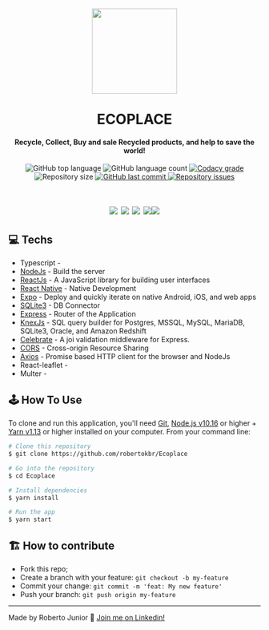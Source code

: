 <h1 align="center">
  <img src="https://github.com/robertokbr/Ecoplace/blob/master/frontend/src/assets/logoAlt.svg" width="170px" /><br>
  <br>
ECOPLACE
</h1>

<h4 align="center">
  Recycle, Collect, Buy and sale Recycled products, and help to save the world! 
</h4>
<p align="center">
<img alt="GitHub top language" src="https://img.shields.io/github/languages/top/robertokbr/Ecoplace.svg">

<img alt="GitHub language count" src="https://img.shields.io/github/languages/count/robertokbr/Ecoplace.svg">

<a href="https://www.codacy.com/app/robertokbr/Ecoplace?utm_source=github.com&amp;utm_medium=referral&amp;utm_content=robertokbr/Ecoplace&amp;utm_campaign=Badge_Grade">
  <img alt="Codacy grade" src="https://img.shields.io/codacy/grade/1b577a07dda843aba09f4bc55d1af8fc.svg">
</a>

<img alt="Repository size" src="https://img.shields.io/github/repo-size/robertokbr/Ecoplace.svg">
<a href="https://github.com/robertokbr/Ecoplace/commits/master">
  <img alt="GitHub last commit" src="https://img.shields.io/github/last-commit/robertokbr/Ecoplace.svg">
</a>

<a href="https://github.com/robertokbr/Ecoplace/issues">
  <img alt="Repository issues" src="https://img.shields.io/github/issues/robertokbr/Ecoplace.svg">
</a>
</p>

<h1 align="center">
  <img src="https://github.com/robertokbr/Ecoplace/blob/master/Github/screencapture-localhost-3000-2020-06-24-09_49_58.png">
   <img src="https://github.com/robertokbr/Ecoplace/blob/master/Github/Captura%20de%20Tela%20(105).png" >
  <img src="https://github.com/robertokbr/Ecoplace/blob/master/Github/Captura%20de%20Tela%20(106).png" >
  <img src="https://github.com/robertokbr/Ecoplace/blob/master/Github/Captura%20de%20Tela%20(107).png" ><img src="https://github.com/robertokbr/Ecoplace/blob/master/Github/Home.png" >
</h1>

## 💻 Techs
- Typescript -
- [NodeJs](https://nodejs.org/en/) - Build the server
- [ReactJs](https://reactjs.org) - A JavaScript library for building user interfaces
- [React Native](https://reactnative.dev) - Native Development
- [Expo](https://expo.io) - Deploy and quickly iterate on native Android, iOS, and web apps
- [SQLite3](https://www.sqlite.org) - DB Connector
- [Express](https://expressjs.com/) - Router of the Application
- [KnexJs](http://knexjs.org) - SQL query builder for Postgres, MSSQL, MySQL, MariaDB, SQLite3, Oracle, and Amazon Redshift
- [Celebrate](https://github.com/arb/celebrate) - A joi validation middleware for Express.
- [CORS](https://www.npmjs.com/package/cors) - Cross-origin Resource Sharing
- [Axios](https://github.com/axios/axios) - Promise based HTTP client for the browser and NodeJs
- React-leaflet - 
- Multer - 


## 🕹 How To Use

To clone and run this application, you'll need [Git](https://git-scm.com), [Node.js v10.16][nodejs] or higher + [Yarn v1.13][yarn] or higher installed on your computer. From your command line:

```bash
# Clone this repository
$ git clone https://github.com/robertokbr/Ecoplace

# Go into the repository
$ cd Ecoplace

# Install dependencies
$ yarn install

# Run the app
$ yarn start
```

## 🏗 How to contribute

- Fork this repo;
- Create a branch with your feature: `git checkout -b my-feature`
- Commit your change: `git commit -m 'feat: My new feature'`
- Push your branch: `git push origin my-feature`

---

Made by Roberto Junior :wave: [Join me on Linkedin!](https://www.linkedin.com/in/robertojrcdc/)

[nodejs]: https://nodejs.org/
[yarn]: https://yarnpkg.com/
[vc]: https://code.visualstudio.com/
[vceditconfig]: https://marketplace.visualstudio.com/items?itemName=EditorConfig.EditorConfig
[vceslint]: https://marketplace.visualstudio.com/items?itemName=dbaeumer.vscode-eslint


